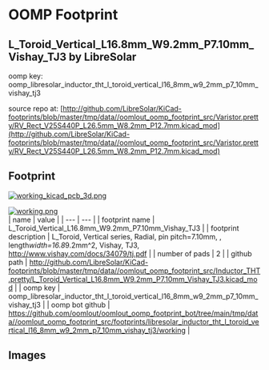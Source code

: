 # OOMP Footprint  
## L_Toroid_Vertical_L16.8mm_W9.2mm_P7.10mm_Vishay_TJ3  by LibreSolar  
  
oomp key: oomp_libresolar_inductor_tht_l_toroid_vertical_l16_8mm_w9_2mm_p7_10mm_vishay_tj3  
  
source repo at: [http://github.com/LibreSolar/KiCad-footprints/blob/master/tmp/data//oomlout_oomp_footprint_src/Varistor.pretty/RV_Rect_V25S440P_L26.5mm_W8.2mm_P12.7mm.kicad_mod](http://github.com/LibreSolar/KiCad-footprints/blob/master/tmp/data//oomlout_oomp_footprint_src/Varistor.pretty/RV_Rect_V25S440P_L26.5mm_W8.2mm_P12.7mm.kicad_mod)  
## Footprint  
  
[![working_kicad_pcb_3d.png](working_kicad_pcb_3d_600.png)](working_kicad_pcb_3d.png)  
  
[![working.png](working_600.png)](working.png)  
| name | value | 
| --- | --- | 
| footprint name | L_Toroid_Vertical_L16.8mm_W9.2mm_P7.10mm_Vishay_TJ3 | 
| footprint description | L_Toroid, Vertical series, Radial, pin pitch=7.10mm, , length*width=16.8*9.2mm^2, Vishay, TJ3, http://www.vishay.com/docs/34079/tj.pdf | 
| number of pads | 2 | 
| github path | http://github.com/LibreSolar/KiCad-footprints/blob/master/tmp/data//oomlout_oomp_footprint_src/Inductor_THT.pretty/L_Toroid_Vertical_L16.8mm_W9.2mm_P7.10mm_Vishay_TJ3.kicad_mod | 
| oomp key | oomp_libresolar_inductor_tht_l_toroid_vertical_l16_8mm_w9_2mm_p7_10mm_vishay_tj3 | 
| oomp bot github | https://github.com/oomlout/oomlout_oomp_footprint_bot/tree/main/tmp/data//oomlout_oomp_footprint_src/footprints/libresolar_inductor_tht_l_toroid_vertical_l16_8mm_w9_2mm_p7_10mm_vishay_tj3/working | 
## Images  
